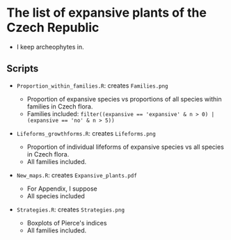 # The list of expansive plants of the Czech Republic

* I keep archeophytes in.

## Scripts

* `Proportion_within_families.R`: creates `Families.png` 
  * Proportion of expansive species vs proportions of all species within families in Czech flora. 
  * Families included: `filter((expansive == 'expansive' & n > 0) | (expansive == 'no' & n > 5))`

* `Lifeforms_growthforms.R`: creates `Lifeforms.png`
  * Proportion of individual lifeforms of expansive species vs all species in Czech flora.
  * All families included.

* `New_maps.R`: creates `Expansive_plants.pdf`
  * For Appendix, I suppose
  * All species included

* `Strategies.R`: creates `Strategies.png`
  * Boxplots of Pierce's indices
  * All families included.
